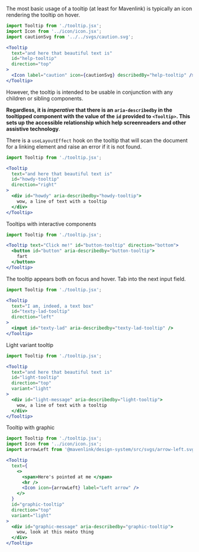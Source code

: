 The most basic usage of a tooltip (at least for Mavenlink) is typically an icon rendering the tooltip on hover.

```jsx
import Tooltip from './tooltip.jsx';
import Icon from '../icon/icon.jsx';
import cautionSvg from '../../svgs/caution.svg';

<Tooltip
  text="and here that beautiful text is"
  id="help-tooltip"
  direction="top"
>
  <Icon label="caution" icon={cautionSvg} describedBy="help-tooltip" />
</Tooltip>
```

However, the tooltip is intended to be usable in conjunction with any children or sibling components.

**Regardless, it is _imperative_ that there is an `aria-describedby` in the tooltipped component with the value of the `id` provided to `<Tooltip>`. This sets up the accessible relationship which help screenreaders and other assistive technology**.

There is a `useLayoutEffect` hook on the tooltip that will scan the document for a linking element and raise an error if it is not found.

```jsx
import Tooltip from './tooltip.jsx';

<Tooltip
  text="and here that beautiful text is"
  id="howdy-tooltip"
  direction="right"
>
  <div id="howdy" aria-describedby="howdy-tooltip">
    wow, a line of text with a tooltip
  </div>
</Tooltip>
```

Tooltips with interactive components

```jsx
import Tooltip from './tooltip.jsx';

<Tooltip text="Click me!" id="button-tooltip" direction="bottom">
  <button id="button" aria-describedby="button-tooltip">
    fart
  </button>
</Tooltip>
```

The tooltip appears both on focus and hover. Tab into the next input field.

```jsx
import Tooltip from './tooltip.jsx';

<Tooltip
  text="I am, indeed, a text box"
  id="texty-lad-tooltip"
  direction="left"
>
  <input id="texty-lad" aria-describedby="texty-lad-tooltip" />
</Tooltip>
```

Light variant tooltip

```jsx
import Tooltip from './tooltip.jsx';

<Tooltip
  text="and here that beautiful text is"
  id="light-tooltip"
  direction="top"
  variant="light"
>
  <div id="light-message" aria-describedby="light-tooltip">
    wow, a line of text with a tooltip
  </div>
</Tooltip>
```

Tooltip with graphic

```jsx
import Tooltip from './tooltip.jsx';
import Icon from '../icon/icon.jsx';
import arrowLeft from '@mavenlink/design-system/src/svgs/arrow-left.svg';

<Tooltip
  text={
    <>
      <span>Here's pointed at me </span>
      <hr />
      <Icon icon={arrowLeft} label="Left arrow" />
    </>
  }
  id="graphic-tooltip"
  direction="top"
  variant="light"
>
  <div id="graphic-message" aria-describedby="graphic-tooltip">
    wow, look at this neato thing
  </div>
</Tooltip>
```
